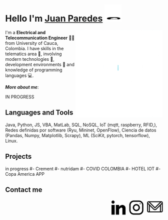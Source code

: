 

<h1> Hello I'm <a href=https://github.com/jjuan97>Juan Paredes</a> <img src="./gif/hi.gif" width="55px"></img></h1> <img align="right" height="280px" src="./gif/DS.gif"/>

I'm a **Electrical and Telecommunication Engineer** :man_technologist: from University of Cauca, Colombia. I have skills in the telematics area :satellite:, involving modern technologies :floppy_disk:, development environments :page_with_curl: and knowledge of programming languages :computer:.

***More about me***: 

IN PROGRESS





## Languages and Tools

Java, Python, JS, VBA, MatLab, SQL, NoSQL, IoT (mqtt, raspberry, RFID,), Redes definidas por software (Ryu, Mininet, OpenFlow), Ciencia de datos (Pandas, Numpy, Matplotlib, Scrapy), ML (SciKit, pytorch, tensorflow), Linux.

<!--[![Top Langs](https://github-readme-stats.vercel.app/api/top-langs/?username=jjuan97&layout=compact&text_color=daf7dc&bg_color=151515)](https://github.com/xantosromero/github-readme-stats)-->

## Projects

in progress
#- Crement
#- nutridam
#- COVID COLOMBIA
#- HOTEL IOT
#- Copa America APP



## Contact me

<p align="right">
    &nbsp; <a href="https://www.linkedin.com/in/juan-paredes-a624aa186"><img src="./img/031-linkedin.png" width="45px"/></a> 
    &nbsp; <a href="https://www.instagram.com/juanjojjpr/"><img src="./img/034-instagram.png" width="45px"/></a>
    &nbsp; <a href="mailto:juanjosechepe@gmail.com"><img src="./img/gmail.png" width="50px"/></a>
</p>

<!--

<img src="JuanBIO.gif" alt="Follow me on Instagram @juanjojjpr" width="320"/>
**jjuan97/jjuan97** is a ✨ _special_ ✨ repository because its `README.md` (this file) appears on your GitHub profile.

Here are some ideas to get you started:

- 🔭 I’m currently working on ...

- 🌱 I’m currently learning ...

- 👯 I’m looking to collaborate on ...

- 🤔 I’m looking for help with ...

- 💬 Ask me about ...

- 📫 How to reach me: ...

- 😄 Pronouns: ...

- ⚡ Fun fact: ...

  -->
